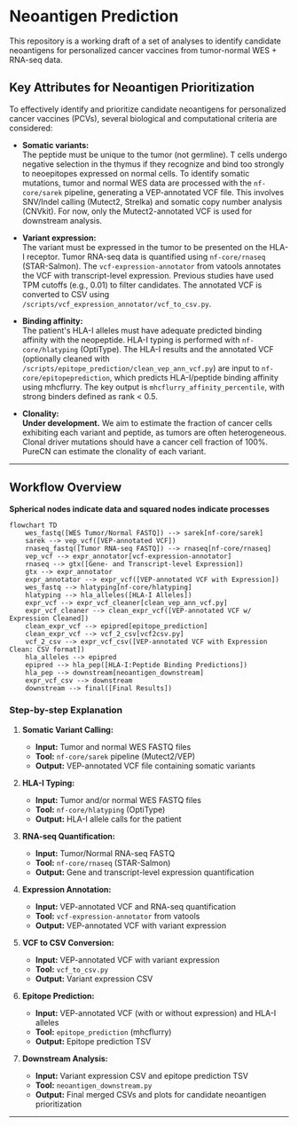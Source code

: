 # Neoantigen Prediction

This repository is a working draft of a set of analyses to identify candidate neoantigens for personalized cancer vaccines from tumor-normal WES + RNA-seq data.

## Key Attributes for Neoantigen Prioritization

To effectively identify and prioritize candidate neoantigens for personalized cancer vaccines (PCVs), several biological and computational criteria are considered:

- **Somatic variants:**  
  The peptide must be unique to the tumor (not germline). T cells undergo negative selection in the thymus if they recognize and bind too strongly to neoepitopes expressed on normal cells. To identify somatic mutations, tumor and normal WES data are processed with the `nf-core/sarek` pipeline, generating a VEP-annotated VCF file. This involves SNV/Indel calling (Mutect2, Strelka) and somatic copy number analysis (CNVkit). For now, only the Mutect2-annotated VCF is used for downstream analysis.

- **Variant expression:**  
  The variant must be expressed in the tumor to be presented on the HLA-I receptor. Tumor RNA-seq data is quantified using `nf-core/rnaseq` (STAR-Salmon). The `vcf-expression-annotator` from vatools annotates the VCF with transcript-level expression. Previous studies have used TPM cutoffs (e.g., 0.01) to filter candidates. The annotated VCF is converted to CSV using `/scripts/vcf_expression_annotator/vcf_to_csv.py`.

- **Binding affinity:**  
  The patient's HLA-I alleles must have adequate predicted binding affinity with the neopeptide. HLA-I typing is performed with `nf-core/hlatyping` (OptiType). The HLA-I results and the annotated VCF (optionally cleaned with `/scripts/epitope_prediction/clean_vep_ann_vcf.py`) are input to `nf-core/epitopeprediction`, which predicts HLA-I/peptide binding affinity using mhcflurry. The key output is `mhcflurry_affinity_percentile`, with strong binders defined as rank < 0.5.

- **Clonality:**  
  **Under development.** We aim to estimate the fraction of cancer cells exhibiting each variant and peptide, as tumors are often heterogeneous. Clonal driver mutations should have a cancer cell fraction of 100%. PureCN can estimate the clonality of each variant.

---

## Workflow Overview

**Spherical nodes indicate data and squared nodes indicate processes**

```mermaid
flowchart TD
    wes_fastq([WES Tumor/Normal FASTQ]) --> sarek[nf-core/sarek]
    sarek --> vep_vcf([VEP-annotated VCF])
    rnaseq_fastq([Tumor RNA-seq FASTQ]) --> rnaseq[nf-core/rnaseq]
    vep_vcf --> expr_annotator[vcf-expression-annotator]
    rnaseq --> gtx([Gene- and Transcript-level Expression])
    gtx --> expr_annotator
    expr_annotator --> expr_vcf([VEP-annotated VCF with Expression])
    wes_fastq --> hlatyping[nf-core/hlatyping]
    hlatyping --> hla_alleles([HLA-I Alleles])
    expr_vcf --> expr_vcf_cleaner[clean_vep_ann_vcf.py]
    expr_vcf_cleaner --> clean_expr_vcf([VEP-annotated VCF w/ Expression Cleaned])
    clean_expr_vcf --> epipred[epitope_prediction]
    clean_expr_vcf --> vcf_2_csv[vcf2csv.py]
    vcf_2_csv --> expr_vcf_csv([VEP-annotated VCF with Expression Clean: CSV format])
    hla_alleles --> epipred
    epipred --> hla_pep([HLA-I:Peptide Binding Predictions])
    hla_pep --> downstream[neoantigen_downstream]
    expr_vcf_csv --> downstream
    downstream --> final([Final Results])
```

### Step-by-step Explanation

1. **Somatic Variant Calling:**  
   - **Input:** Tumor and normal WES FASTQ files  
   - **Tool:** `nf-core/sarek` pipeline (Mutect2/VEP)  
   - **Output:** VEP-annotated VCF file containing somatic variants

2. **HLA-I Typing:**  
   - **Input:** Tumor and/or normal WES FASTQ files  
   - **Tool:** `nf-core/hlatyping` (OptiType)  
   - **Output:** HLA-I allele calls for the patient

3. **RNA-seq Quantification:**  
   - **Input:** Tumor/Normal RNA-seq FASTQ  
   - **Tool:** `nf-core/rnaseq` (STAR-Salmon)  
   - **Output:** Gene and transcript-level expression quantification

4. **Expression Annotation:**  
   - **Input:** VEP-annotated VCF and RNA-seq quantification  
   - **Tool:** `vcf-expression-annotator` from vatools  
   - **Output:** VEP-annotated VCF with variant expression

5. **VCF to CSV Conversion:**  
   - **Input:** VEP-annotated VCF with variant expression  
   - **Tool:** `vcf_to_csv.py`  
   - **Output:** Variant expression CSV

6. **Epitope Prediction:**  
   - **Input:** VEP-annotated VCF (with or without expression) and HLA-I alleles  
   - **Tool:** `epitope_prediction` (mhcflurry)  
   - **Output:** Epitope prediction TSV

7. **Downstream Analysis:**  
   - **Input:** Variant expression CSV and epitope prediction TSV  
   - **Tool:** `neoantigen_downstream.py`  
   - **Output:** Final merged CSVs and plots for candidate neoantigen prioritization

---
